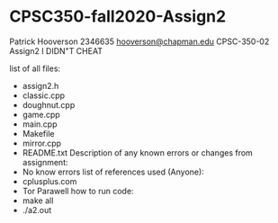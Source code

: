 # CPSC350-fall2020-Assign2

Patrick Hooverson
2346635
hooverson@chapman.edu
CPSC-350-02
Assign2
I DIDN"T CHEAT

list of all files:
 - assign2.h
 - classic.cpp
 - doughnut.cpp
 - game.cpp
 - main.cpp
 - Makefile
 - mirror.cpp
 - README.txt
Description of any known errors or changes from assignment:
 - No know errors
list of references used (Anyone):
  - cplusplus.com
  - Tor Parawell
how to run code:
  - make all
  - ./a2.out 
